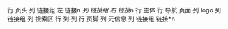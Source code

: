 行 页头
    列 链接组 左
        链接*n
    列 链接组 右
        链接*n
行 主体
    行 导航 页面
        列 logo
        列 链接组
        列 搜索区
    行 
        列
        列
行 页脚
    列 元信息
    列 链接组
        链接*n